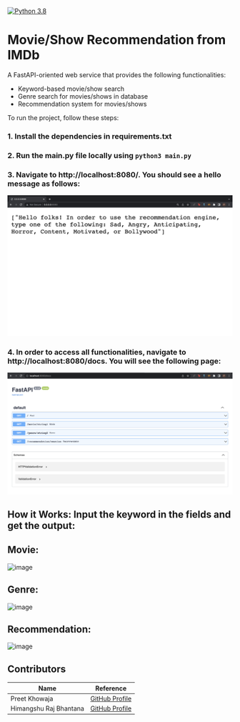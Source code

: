 [![Python 3.8](https://github.com/preetkhowaja/biostat821_final_project/actions/workflows/makefile.yml/badge.svg)](https://github.com/preetkhowaja/biostat821_final_project/actions/workflows/makefile.yml)

# Movie/Show Recommendation from IMDb

A FastAPI-oriented web service that provides the following functionalities:

- Keyword-based movie/show search
- Genre search for movies/shows in database
- Recommendation system for movies/shows

To run the project, follow these steps:

### 1. Install the dependencies in requirements.txt

### 2. Run the main.py file locally using ```python3 main.py```

### 3. Navigate to http://localhost:8080/. You should see a hello message as follows:

![alt text](https://github.com/preetkhowaja/biostat821_final_project/blob/main/images/Screen%20Shot%202022-04-26%20at%203.31.01%20PM.png "Logo Title Text 1")

### 4. In order to access all functionalities, navigate to http://localhost:8080/docs. You will see the following page:
![alt text](https://github.com/preetkhowaja/biostat821_final_project/blob/main/images/Screen%20Shot%202022-04-26%20at%203.34.45%20PM.png "")

## How it Works: Input the keyword in the fields and get the output: 

## Movie:
![image](https://user-images.githubusercontent.com/89568663/165391294-7b40026a-ecb5-4875-ac0f-6d204f1ad591.png)

## Genre: 
![image](https://user-images.githubusercontent.com/89568663/165391517-e328406e-0209-49df-baea-6ad4133f8b5a.png)

## Recommendation:
![image](https://user-images.githubusercontent.com/89568663/165391629-f5321687-f6c6-44f8-b94d-984da3a20681.png)


## Contributors
| Name | Reference |
|----|----|
|Preet Khowaja| [GitHub Profile](https://github.com/preetkhowaja)|
|Himangshu Raj Bhantana | [GitHub Profile](https://github.com/hb173)|
